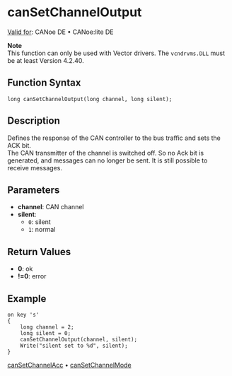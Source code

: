 # canSetChannelOutput

[Valid for](../../../Shared/FeatureAvailability.md): CANoe DE • CANoe:lite DE

**Note**  
This function can only be used with Vector drivers. The `vcndrvms.DLL` must be at least Version 4.2.40.

## Function Syntax

`long canSetChannelOutput(long channel, long silent);`

## Description

Defines the response of the CAN controller to the bus traffic and sets the ACK bit.  
The CAN transmitter of the channel is switched off. So no Ack bit is generated, and messages can no longer be sent. It is still possible to receive messages.

## Parameters

- **channel**: CAN channel
- **silent**:
  - `0`: silent
  - `1`: normal

## Return Values

- **0**: ok
- **!=0**: error

## Example

```plaintext
on key 's'
{
    long channel = 2;
    long silent = 0;
    canSetChannelOutput(channel, silent);
    Write("silent set to %d", silent);
}
```

[canSetChannelAcc](CAPLfunctionCanSetChannelAcc.md) • [canSetChannelMode](CAPLfunctionCanSetChannelMode.md)
